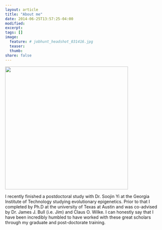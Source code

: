 ```yaml
---
layout: article
title: "About me"
date: 2014-06-25T13:57:25-04:00
modified:
excerpt:
tags: []
image:
  feature: # jobhunt_headshot_031416.jpg
  teaser:
  thumb:
share: false
---
```


<img src="https://thomas-keller.github.io/images/jobhunt_headshot_031416.jpg" width="400">

I recently finished a postdoctoral study with Dr. Soojin Yi at the Georgia Institute of Technology studying evolutionary epigenetics. Prior to that I completed by Ph.D at the university of Texas at Austin and was co-advised by Dr. James J. Bull (i.e. Jim) and Claus O. Wilke. I can honestly say that I have been incredibly humbled to have worked with these great scholars through my graduate and post-doctorate training.

